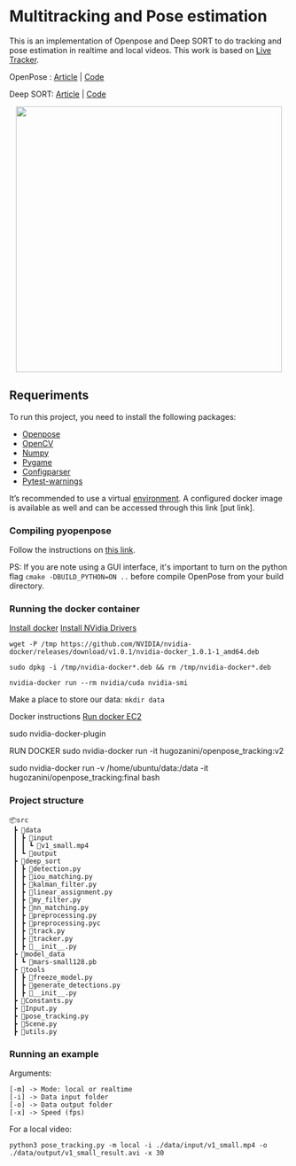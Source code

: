 # Multitracking and Pose estimation 

This is an implementation of Openpose and  Deep SORT to do tracking and pose estimation in realtime and local videos. This work is based on [Live Tracker](https://github.com/ortegatron/liveposetracker).

OpenPose :  [Article](https://arxiv.org/pdf/1811.11975.pdf)  | [Code](https://github.com/CMU-Perceptual-Computing-Lab/openpose)

Deep SORT: [Article](https://arxiv.org/pdf/1602.00763.pdf) |  [Code](https://github.com/abewley/sort)

<p align="center">
    <img src="demo.gif", width="480">
</p>

## Requeriments
To run this project, you need to install the following packages:
- [Openpose ]([https://github.com/CMU-Perceptual-Computing-Lab/openpose](https://github.com/CMU-Perceptual-Computing-Lab/openpose))
- [OpenCV](https://pypi.org/project/opencv-python/)
- [Numpy](https://pypi.org/project/numpy/)
- [Pygame](https://pypi.org/project/pygame/)
- [Configparser](https://pypi.org/project/configparser/)
- [Pytest-warnings](pip%20install%20pytest-warnings)

It’s recommended to use a virtual  [environment](https://help.dreamhost.com/hc/en-us/articles/115000695551-Installing-and-using-virtualenv-with-Python-3).  A configured docker image is available  as well and can be accessed through this link [put link].

### Compiling pyopenpose
Follow the instructions on [this link](https://medium.com/@robinandreaureni/python-openpose-installation-3fd3a58d4887).

PS: If you are note using a GUI interface, it's important to turn on the python flag  `cmake -DBUILD_PYTHON=ON ..`  before compile OpenPose from your build directory.

### Running the docker container

[Install docker](https://docs.docker.com/install/linux/docker-ce/ubuntu/)
[Install NVidia Drivers](https://github.com/NVIDIA/nvidia-docker)

```
wget -P /tmp https://github.com/NVIDIA/nvidia-docker/releases/download/v1.0.1/nvidia-docker_1.0.1-1_amd64.deb
```

```
sudo dpkg -i /tmp/nvidia-docker*.deb && rm /tmp/nvidia-docker*.deb
```

```
nvidia-docker run --rm nvidia/cuda nvidia-smi
```


Make a place to store our data: ```mkdir data```

Docker instructions 
[Run docker EC2](https://michaelsobrepera.com/guides/openposeaws.html)

sudo nvidia-docker-plugin

RUN DOCKER sudo nvidia-docker run -it hugozanini/openpose_tracking:v2

sudo nvidia-docker run -v /home/ubuntu/data:/data -it hugozanini/openpose_tracking:final bash



### Project structure
```
📦src  
 ┣ 📂data  
 ┃ ┣ 📂input  
 ┃ ┃ ┗ 📜v1_small.mp4  
 ┃ ┗ 📂output  
 ┣ 📂deep_sort  
 ┃ ┣ 📜detection.py  
 ┃ ┣ 📜iou_matching.py  
 ┃ ┣ 📜kalman_filter.py  
 ┃ ┣ 📜linear_assignment.py  
 ┃ ┣ 📜my_filter.py  
 ┃ ┣ 📜nn_matching.py  
 ┃ ┣ 📜preprocessing.py  
 ┃ ┣ 📜preprocessing.pyc  
 ┃ ┣ 📜track.py  
 ┃ ┣ 📜tracker.py  
 ┃ ┣ 📜__init__.py  
 ┣ 📂model_data  
 ┃ ┗ 📜mars-small128.pb  
 ┣ 📂tools  
 ┃ ┣ 📜freeze_model.py  
 ┃ ┣ 📜generate_detections.py  
 ┃ ┣ 📜__init__.py    
 ┣ 📜Constants.py  
 ┣ 📜Input.py   
 ┣ 📜pose_tracking.py  
 ┣ 📜Scene.py  
 ┣ 📜utils.py  
```
### Running an example

Arguments:
```
[-m] -> Mode: local or realtime
[-i] -> Data input folder
[-o] -> Data output folder
[-x] -> Speed (fps)
```
For a local video:

    python3 pose_tracking.py -m local -i ./data/input/v1_small.mp4 -o ./data/output/v1_small_result.avi -x 30
